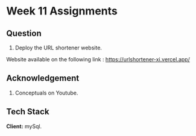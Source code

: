 # Week 11 Assignments

## Question

1. Deploy the URL shortener website.

Website available on the following link : https://urlshortener-xi.vercel.app/

## Acknowledgement

1. Conceptuals on Youtube.

## Tech Stack

**Client:** mySql.
